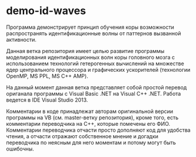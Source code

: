 demo-id-waves
=============

Программа демонстрирует принцип обучения коры возможности распространять идентификационные волны
от паттернов вызванной активности.

Данная ветка репозитория имеет целью развитие программы моделирования идентификационных волн коры
головного мозга с использованием технологий гетерогенных вычислений на множестве ядер центрального
процессора и графических ускорителей (технологии OpenMP, MS PPL, MS C++ AMP).

На данный момент данная ветка представляет собой простой перевод ориганала программы с Visual Basic .NET
на Visual C++ .NET. Работа ведется в IDE Visual Studio 2013.

Комментарии в коде принадлежат авторам оригинальной версии программы на VB (см. master-ветку репозитория),
кроме того, есть комментарии переводчика на C++, которые помечены его ФИО. Комментарии переводчика отчасти
просто дополняют код для удобства чтения, а отчасти отражают собственное мнение и догадки переводчика по
неясным для него моментам и потому могут быть ошибочны.
